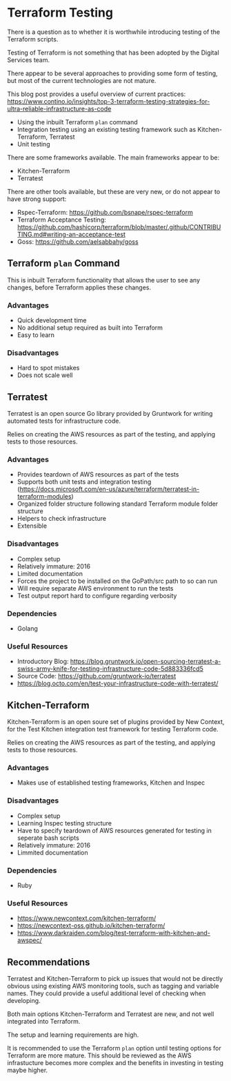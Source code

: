 # Terraform Testing

There is a question as to whether it is worthwhile introducing testing of the Terraform scripts.

Testing of Terraform is not something that has been adopted by the Digital Services team.

There appear to be several approaches to providing some form of testing, but most of the current technologies are not mature.

This blog post provides a useful overview of current practices: https://www.contino.io/insights/top-3-terraform-testing-strategies-for-ultra-reliable-infrastructure-as-code
* Using the inbuilt Terraform ```plan``` command
* Integration testing using an existing testing framework such as Kitchen-Terraform, Terratest
* Unit testing

There are some frameworks available. The main frameworks appear to be:
* Kitchen-Terraform
* Terratest

There are other tools available, but these are very new, or do not appear to have strong support:
* Rspec-Terraform: https://github.com/bsnape/rspec-terraform
* Terraform Acceptance Testing: https://github.com/hashicorp/terraform/blob/master/.github/CONTRIBUTING.md#writing-an-acceptance-test
* Goss: https://github.com/aelsabbahy/goss

## Terraform ``plan`` Command

This is inbuilt Terraform functionality that allows the user to see any changes, before Terraform applies these changes.

### Advantages
* Quick development time
* No additional setup required as built into Terraform
* Easy to learn

### Disadvantages
* Hard to spot mistakes
* Does not scale well

## Terratest

Terratest is an open source Go library provided by Gruntwork for writing automated tests for infrastructure code.

Relies on creating the AWS resources as part of the testing, and applying tests to those resources.

### Advantages
* Provides teardown of AWS resources as part of the tests
* Supports both unit tests and integration testing (https://docs.microsoft.com/en-us/azure/terraform/terratest-in-terraform-modules)
* Organized folder structure following standard Terraform module folder structure
* Helpers to check infrastructure
* Extensible

### Disadvantages
* Complex setup
* Relatively immature: 2016
* Limited documentation
* Forces the project to be installed on the GoPath/src path to so can run
* Will require separate AWS environment to run the tests
* Test output report hard to configure regarding verbosity

### Dependencies
* Golang

### Useful Resources
* Introductory Blog: https://blog.gruntwork.io/open-sourcing-terratest-a-swiss-army-knife-for-testing-infrastructure-code-5d883336fcd5
* Source Code: https://github.com/gruntwork-io/terratest
* https://blog.octo.com/en/test-your-infrastructure-code-with-terratest/

## Kitchen-Terraform

Kitchen-Terraform is an open soure set of plugins provided by New Context, for the Test Kitchen integration test framework for testing Terraform code.

Relies on creating the AWS resources as part of the testing, and applying tests to those resources.

### Advantages
* Makes use of established testing frameworks, Kitchen and Inspec

### Disadvantages
* Complex setup
* Learning Inspec testing structure
* Have to specify teardown of AWS resources generated for testing in seperate bash scripts
* Relatively immature: 2016
* Limmited documentation

### Dependencies
* Ruby

### Useful Resources
* https://www.newcontext.com/kitchen-terraform/
* https://newcontext-oss.github.io/kitchen-terraform/
* https://www.darkraiden.com/blog/test-terraform-with-kitchen-and-awspec/

## Recommendations

Terratest and Kitchen-Terraform to pick up issues that would not be directly obvious using existing AWS monitoring tools, such as tagging and variable names. They could provide a useful additional level of checking when developing. 

Both main options Kitchen-Terraform and Terratest are new, and not well integrated into Terraform.

The setup and learning requirements are high.

It is recommended to use the Terraform ```plan``` option until testing options for Terraform are more mature. This should be reviewed as the AWS infrastucture becomes more complex and the benefits in investing in testing maybe higher.


